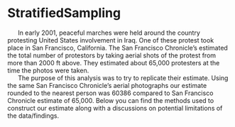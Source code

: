 # StratifiedSampling
&nbsp;&nbsp;&nbsp;&nbsp;&nbsp;&nbsp;In early 2001, peaceful marches were held around the country protesting United States involvement in Iraq. One of these protest took place in San Francisco, California. The San Francisco Chronicle’s estimated the total number of protestors by taking aerial shots of the protest from more than 2000 ft above. They estimated about 65,000 protesters at the time the photos were taken.  
&nbsp;&nbsp;&nbsp;&nbsp;&nbsp;&nbsp;The purpose of this analysis was to try to replicate their estimate. Using the same San Francisco Chronicle’s aerial photographs our estimate rounded to the nearest person was 60386 compared to San Francisco Chronicle estimate of 65,000. Below you can find the methods used to construct our estimate along with a discussions on potential limitations of the data/findings.
